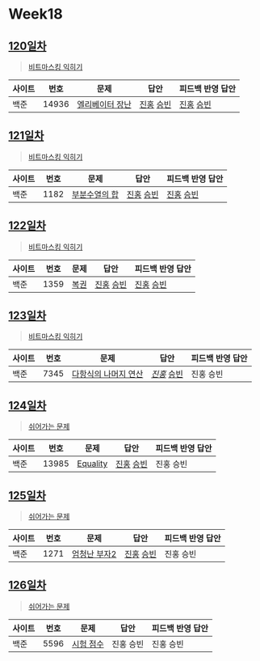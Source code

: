 # Week18

## [120일차](Day120)

> [비트마스킹 익히기](https://www.acmicpc.net/group/workbook/view/9797/32996)

| 사이트 | 번호 | 문제                 | 답안                | 피드백 반영 답안    |
| ------ | ---- | -------------------- | ------------------- | ------------------- |
| 백준   | 14936 | [엘리베이터 장난](https://www.acmicpc.net/problem/14936) | [진홍](Day120/bj14936_kjh.java) [승빈](Day120/bj14936_wsb.java) | [진홍](Day120/bj14936_kjh_fb.java) [승빈](Day120/bj14936_wsb_fb.java) |

## [121일차](Day121)

> [비트마스킹 익히기](https://www.acmicpc.net/group/workbook/view/9797/33021)

| 사이트 | 번호 | 문제                 | 답안                | 피드백 반영 답안    |
| ------ | ---- | -------------------- | ------------------- | ------------------- |
| 백준   | 1182    | [부분수열의 합](https://www.acmicpc.net/problem/1182) | [진홍](Day121/bj1182_kjh.java) [승빈](Day121/bj1182_wsb.java) | [진홍](Day121/bj1182_kjh_fb.java) [승빈](Day121/bj1182_wsb.java) |

## [122일차](Day122)

> [비트마스킹 익히기](https://www.acmicpc.net/group/workbook/view/9797/33061)

| 사이트 | 번호 | 문제                 | 답안                | 피드백 반영 답안    |
| ------ | ---- | -------------------- | ------------------- | ------------------- |
| 백준   | 1359 | [복권](https://www.acmicpc.net/problem/1359) | [진홍](Day122/bj1359_kjh.java) [승빈](Day122/bj1359_wsb.java) | [진홍](Day122/bj1359_kjh.java) [승빈](Day122/bj1359_wsb.java) |

## [123일차](Day123)

> [비트마스킹 익히기](https://www.acmicpc.net/group/workbook/view/9797/33062)

| 사이트 | 번호 | 문제                 | 답안                | 피드백 반영 답안    |
| ------ | ---- | -------------------- | ------------------- | ------------------- |
| 백준   | 7345    | [다항식의 나머지 연산](https://www.acmicpc.net/problem/7345) | *[진홍](Day123/bj7345_kjh.java)* [승빈](Day123/bj7345_wsb.java) | 진홍 승빈 |

## [124일차](Day124)

> [쉬어가는 문제](https://www.acmicpc.net/group/workbook/view/9797/33143)

| 사이트 | 번호 | 문제                 | 답안                | 피드백 반영 답안    |
| ------ | ---- | -------------------- | ------------------- | ------------------- |
| 백준   | 13985 | [Equality](https://www.acmicpc.net/problem/13985) | [진홍](Day124/bj13985_kjh.java) [승빈](Day124/bj13985_wsb.java) | 진홍 승빈 |

## [125일차](Day125)

> [쉬어가는 문제](https://www.acmicpc.net/group/workbook/view/9797/33156)

| 사이트 | 번호 | 문제                 | 답안                | 피드백 반영 답안    |
| ------ | ---- | -------------------- | ------------------- | ------------------- |
| 백준   | 1271    | [엄청난 부자2](https://www.acmicpc.net/problem/1271) | [진홍](Day125/bj1271_kjh.java) [승빈](Day125/bj1271_wsb.java) | 진홍 승빈 |


## [126일차](Day126)

> [쉬어가는 문제](https://www.acmicpc.net/group/workbook/view/9797/33180)

| 사이트 | 번호 | 문제                 | 답안                | 피드백 반영 답안    |
| ------ | ---- | -------------------- | ------------------- | ------------------- |
| 백준   | 5596 | [시험 점수](https://www.acmicpc.net/problem/5596) | 진홍 승빈 | 진홍 승빈 |
